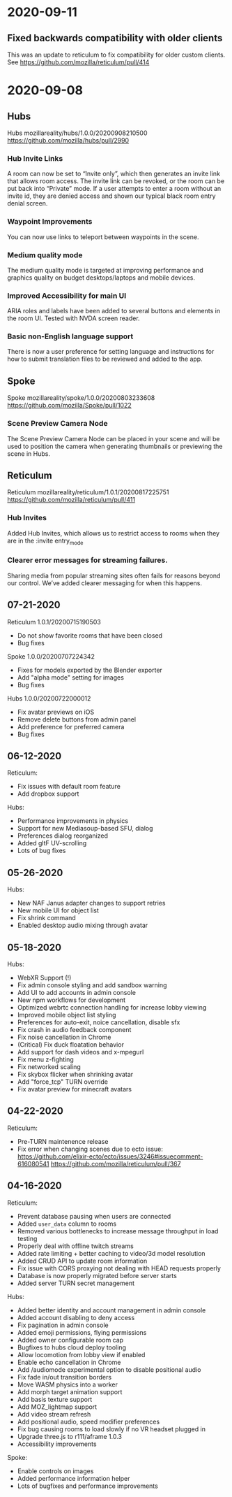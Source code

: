 # 2020-09-11

## Fixed backwards compatibility with older clients

This was an update to reticulum to fix compatibility for older custom clients. See https://github.com/mozilla/reticulum/pull/414

# 2020-09-08

## Hubs

Hubs mozillareality/hubs/1.0.0/20200908210500
https://github.com/mozilla/hubs/pull/2990

### Hub Invite Links

A room can now be set to &ldquo;Invite only&rdquo;, which then generates an invite link that allows room access. The invite link can be revoked, or the room can be put back into &ldquo;Private&rdquo; mode. If a user attempts to enter a room without an invite id, they are denied access and shown our typical black room entry denial screen.


### Waypoint Improvements

You can now use links to teleport between waypoints in the scene.

### Medium quality mode

The medium quality mode is targeted at improving performance and graphics quality on budget desktops/laptops and mobile devices.

### Improved Accessibility for main UI

ARIA roles and labels have been added to several buttons and elements in the room UI. Tested with NVDA screen reader.

### Basic non-English language support

There is now a user preference for setting language and instructions for how to submit translation files to be reviewed and added to the app.

## Spoke

Spoke mozillareality/spoke/1.0.0/20200803233608
https://github.com/mozilla/Spoke/pull/1022

### Scene Preview Camera Node

The Scene Preview Camera Node can be placed in your scene and will be used to position the camera when generating thumbnails or previewing the scene in Hubs.

## Reticulum

Reticulum mozillareality/reticulum/1.0.1/20200817225751
https://github.com/mozilla/reticulum/pull/411

### Hub Invites

Added Hub Invites, which allows us to restrict access to rooms when they are in the :invite entry<sub>mode</sub>

### Clearer error messages for streaming failures.

Sharing media from popular streaming sites often fails for reasons beyond our control. We&rsquo;ve added clearer messaging for when this happens.

07-21-2020
----------
Reticulum 1.0.1/20200715190503
- Do not show favorite rooms that have been closed
- Bug fixes

Spoke 1.0.0/20200707224342
- Fixes for models exported by the Blender exporter
- Add "alpha mode" setting for images
- Bug fixes

Hubs 1.0.0/20200722000012
- Fix avatar previews on iOS
- Remove delete buttons from admin panel
- Add preference for preferred camera
- Bug fixes

06-12-2020
----------
Reticulum:
  - Fix issues with default room feature
  - Add dropbox support
  
Hubs:
  - Performance improvements in physics
  - Support for new Mediasoup-based SFU, dialog
  - Preferences dialog reorganized
  - Added gltF UV-scrolling
  - Lots of bug fixes

05-26-2020
----------

Hubs:
  - New NAF Janus adapter changes to support retries
  - New mobile UI for object list
  - Fix shrink command
  - Enabled desktop audio mixing through avatar

05-18-2020
----------

Hubs: 
- WebXR Support (!)
- Fix admin console styling and add sandbox warning
- Add UI to add accounts in admin console
- New npm workflows for development
- Optimized webrtc connection handling for increase lobby viewing
- Improved mobile object list styling
- Preferences for auto-exit, noice cancellation, disable sfx
- Fix crash in audio feedback component
- Fix noise cancellation in Chrome
- (Critical) Fix duck floatation behavior
- Add support for dash videos and x-mpegurl
- Fix menu z-fighting
- Fix networked scaling
- Fix skybox flicker when shrinking avatar
- Add "force_tcp" TURN override
- Fix avatar preview for minecraft avatars

04-22-2020
----------

Reticulum:
- Pre-TURN maintenence release
- Fix error when changing scenes due to ecto issue: https://github.com/elixir-ecto/ecto/issues/3246#issuecomment-616080541
https://github.com/mozilla/reticulum/pull/367

04-16-2020
----------

Reticulum:
- Prevent database pausing when users are connected
- Added `user_data` column to rooms
- Removed various bottlenecks to increase message throughput in load testing
- Properly deal with offline twitch streams
- Added rate limiting + better caching to video/3d model resolution
- Added CRUD API to update room information
- Fix issue with CORS proxying not dealing with HEAD requests properly
- Database is now properly migrated before server starts
- Added server TURN secret management

Hubs:
- Added better identity and account management in admin console
- Added account disabling to deny access
- Fix pagination in admin console
- Added emoji permissions, flying permissions
- Added owner configurable room cap
- Bugfixes to hubs cloud deploy tooling
- Allow locomotion from lobby view if enabled
- Enable echo cancellation in Chrome
- Add /audiomode experimental option to disable positional audio
- Fix fade in/out transition borders
- Move WASM physics into a worker
- Add morph target animation support
- Add basis texture support
- Add MOZ_lightmap support
- Add video stream refresh
- Add positional audio, speed modifier preferences
- Fix bug causing rooms to load slowly if no VR headset plugged in
- Upgrade three.js to r111/aframe 1.0.3
- Accessibility improvements

Spoke:
- Enable controls on images
- Added performance information helper
- Lots of bugfixes and performance improvements
